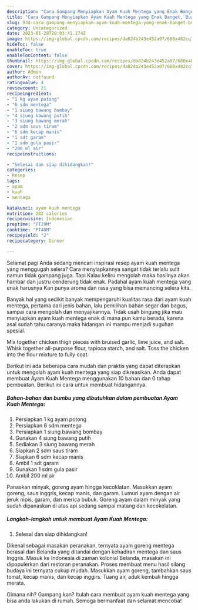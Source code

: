 ```yaml
---
description: "Cara Gampang Menyiapkan Ayam Kuah Mentega yang Enak Banget, Buat Buka Puasa Lezat"
title: "Cara Gampang Menyiapkan Ayam Kuah Mentega yang Enak Banget, Buat Buka Puasa Lezat"
slug: 934-cara-gampang-menyiapkan-ayam-kuah-mentega-yang-enak-banget-buat-buka-puasa-lezat
category: Uncategorized
date: 2023-01-28T20:03:41.174Z
image: https://img-global.cpcdn.com/recipes/da824b243e452a07/680x482cq70/ayam-kuah-mentega-foto-resep-utama.jpg
hideToc: false
enableToc: true
enableTocContent: false
thumbnail: https://img-global.cpcdn.com/recipes/da824b243e452a07/680x482cq70/ayam-kuah-mentega-foto-resep-utama.jpg
cover: https://img-global.cpcdn.com/recipes/da824b243e452a07/680x482cq70/ayam-kuah-mentega-foto-resep-utama.jpg
author: Admin
authorAv: notfound
ratingvalue: 4
reviewcount: 21
recipeingredient:
- "1 kg ayam potong"
- "6 sdm mentega"
- "1 siung bawang bombay"
- "4 siung bawang putih"
- "3 siung bawang merah"
- "2 sdm saus tiram"
- "6 sdm kecap manis"
- "1 sdt garam"
- "1 sdm gula pasir"
- "200 ml air"
recipeinstructions:

- "Selesai dan siap dihidangkan!"
categories:
- Resep
tags:
- ayam
- kuah
- mentega

katakunci: ayam kuah mentega 
nutrition: 282 calories
recipecuisine: Indonesian
preptime: "PT29M"
cooktime: "PT48M"
recipeyield: "2"
recipecategory: Dinner

---
```



Selamat pagi Anda sedang mencari inspirasi resep ayam kuah mentega yang menggugah selera? Cara menyiapkannya sangat tidak terlalu sulit namun tidak gampang juga. Tapi Kalau keliru mengolah maka hasilnya akan hambar dan justru cenderung tidak enak. Padahal ayam kuah mentega yang enak harusnya Kan punya aroma dan rasa yang bisa memancing selera kita.


Banyak hal yang sedikit banyak mempengaruhi kualitas rasa dari ayam kuah mentega, pertama dari jenis bahan, lalu pemilihan bahan segar dan bagus, sampai cara mengolah dan menyajikannya. Tidak usah bingung jika mau menyiapkan ayam kuah mentega enak di mana pun kamu berada, karena asal sudah tahu caranya maka hidangan ini mampu menjadi suguhan spesial.

Mix together chicken thigh pieces with bruised garlic, lime juice, and salt. Whisk together all-purpose flour, tapioca starch, and salt. Toss the chicken into the flour mixture to fully coat.


Berikut ini ada beberapa cara mudah dan praktis yang dapat diterapkan untuk mengolah ayam kuah mentega yang siap dikreasikan. Anda dapat membuat Ayam Kuah Mentega menggunakan 10 bahan dan 0 tahap pembuatan. Berikut ini cara untuk membuat hidangannya.

<!--inarticleads1-->

##### Bahan-bahan dan bumbu yang dibutuhkan dalam pembuatan Ayam Kuah Mentega:

1. Persiapkan 1 kg ayam potong
1. Persiapkan 6 sdm mentega
1. Persiapkan 1 siung bawang bombay
1. Gunakan 4 siung bawang putih
1. Sediakan 3 siung bawang merah
1. Siapkan 2 sdm saus tiram
1. Siapkan 6 sdm kecap manis
1. Ambil 1 sdt garam
1. Gunakan 1 sdm gula pasir
1. Ambil 200 ml air


Panaskan minyak, goreng ayam hingga kecoklatan. Masukkan ayam goreng, saus inggris, kecap manis, dan garam. Lumuri ayam dengan air jeruk nipis, garam, dan merica bubuk. Goreng ayam dalam minyak yang sudah dipanaskan di atas api sedang sampai matang dan kecokelatan. 

<!--inarticleads2-->

##### Langkah-langkah untuk membuat Ayam Kuah Mentega:


1. Selesai dan siap dihidangkan!

Dikenal sebagai masakan peranakan, ternyata ayam goreng mentega berasal dari Belanda yang ditandai dengan kehadiran mentega dan saus Inggris. Masuk ke Indonesia di zaman kolonial Belanda, masakan ini dipopulerkan dari restoran peranakan. Proses membuat menu hasil silang budaya ini ternyata cukup mudah. Masukkan ayam goreng, tambahkan saus tomat, kecap manis, dan kecap inggirs. Tuang air, aduk kembali hingga merata. 

Gimana nih? Gampang kan? Itulah cara membuat ayam kuah mentega yang bisa anda lakukan di rumah. Semoga bermanfaat dan selamat mencoba!
